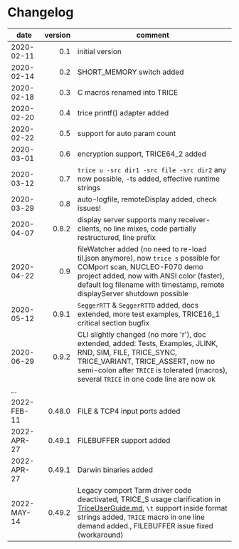 # Changelog

| date        | version | comment                                                                                                                                                                                                                                     |
|-------------|--------:|---------------------------------------------------------------------------------------------------------------------------------------------------------------------------------------------------------------------------------------------|
| 2020-02-11  |     0.1 | initial version                                                                                                                                                                                                                             |
| 2020-02-14  |     0.2 | SHORT_MEMORY switch added                                                                                                                                                                                                                   |
| 2020-02-18  |     0.3 | C macros renamed into TRICE                                                                                                                                                                                                                 |
| 2020-02-20  |     0.4 | trice printf() adapter added                                                                                                                                                                                                                |
| 2020-02-22  |     0.5 | support for auto param count                                                                                                                                                                                                                |
| 2020-03-01  |     0.6 | encryption support, TRICE64_2 added                                                                                                                                                                                                         |
| 2020-03-12  |     0.7 | `trice u -src dir1 -src file -src dir2` any now possible, -ts added, effective runtime strings                                                                                                                                              |
| 2020-03-29  |     0.8 | auto-logfile, remoteDisplay added, check issues!                                                                                                                                                                                            |
| 2020-04-07  |   0.8.2 | display server supports many receiver-clients, no line mixes, code partially restructured, line prefix                                                                                                                                      |
| 2020-04-22  |     0.9 | fileWatcher added (no need to re-load til.json anymore), now `trice s` possible for COMport scan, NUCLEO-F070 demo project added, now with ANSI color (faster), default log filename with timestamp, remote displayServer shutdown possible |
| 2020-05-12  |   0.9.1 | `SeggerRTT` & `SeggerRTTD` added, docs extended, more test examples, TRICE16_1 critical section bugfix                                                                                                                                      |
| 2020-06-29  |   0.9.2 | CLI slightly changed (no more 'r'), doc extended, added: Tests, Examples, JLINK, RND, SIM, FILE, TRICE_SYNC, TRICE_VARIANT, TRICE_ASSERT, now no semi-colon after `TRICE` is tolerated (macros), several `TRICE` in one code line are now ok|
| ...         |         |                                                                                                                                                                                                                                             |
| 2022-FEB-11 |  0.48.0 | FILE & TCP4 input ports added                                                                                                                                                                                                               |
| 2022-APR-27 |  0.49.1 | FILEBUFFER support added                                                                                                                                                                                                                    |
| 2022-APR-27 |  0.49.1 | Darwin binaries added                                                                                                                                                                                                                       |
| 2022-MAY-14 |  0.49.2 | Legacy comport Tarm driver code deactivated, TRICE_S usage clarification in [TriceUserGuide.md](./doc/TriceUserGuide.md), `\t` support inside format strings added, `TRICE` macro in one line demand added., FILEBUFFER issue fixed (workaround) |
